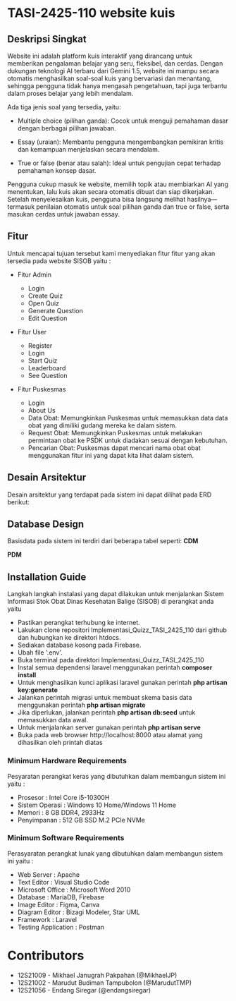 # TASI-2425-110 website kuis 

## Deskripsi Singkat
Website ini adalah platform kuis interaktif yang dirancang untuk memberikan pengalaman belajar yang seru, fleksibel, dan cerdas. Dengan dukungan teknologi AI terbaru dari Gemini 1.5, website ini mampu secara otomatis menghasilkan soal-soal kuis yang bervariasi dan menantang, sehingga pengguna tidak hanya mengasah pengetahuan, tapi juga terbantu dalam proses belajar yang lebih mendalam.

Ada tiga jenis soal yang tersedia, yaitu:

- Multiple choice (pilihan ganda): Cocok untuk menguji pemahaman dasar dengan berbagai pilihan jawaban.

- Essay (uraian): Membantu pengguna mengembangkan pemikiran kritis dan kemampuan menjelaskan secara mendalam.

- True or false (benar atau salah): Ideal untuk pengujian cepat terhadap pemahaman konsep dasar.

Pengguna cukup masuk ke website, memilih topik atau membiarkan AI yang menentukan, lalu kuis akan secara otomatis dibuat dan siap dikerjakan. Setelah menyelesaikan kuis, pengguna bisa langsung melihat hasilnya—termasuk penilaian otomatis untuk soal pilihan ganda dan true or false, serta masukan cerdas untuk jawaban essay.

## Fitur

Untuk mencapai tujuan tersebut kami menyediakan fitur fitur yang akan tersedia pada website SISOB yaitu :

- Fitur Admin
  - Login
  - Create Quiz
  - Open Quiz
  - Generate Question 
  - Edit Question 

- Fitur User 
  - Register
  - Login
  - Start Quiz 
  - Leaderboard
  - See Question 

- Fitur Puskesmas
  - Login
  - About Us
  - Data Obat: Memungkinkan Puskesmas untuk memasukkan data data obat yang dimiliki gudang mereka ke dalam sistem.
  - Request Obat: Memungkinkan Puskesmas untuk melakukan permintaan obat ke PSDK untuk diadakan sesuai dengan kebutuhan.
  - Pencarian Obat: Puskesmas dapat mencari nama obat obat menggunakan fitur ini yang dapat kita lihat dalam sistem.

## Desain Arsitektur

Desain arsitektur yang terdapat pada sistem ini dapat dilihat pada ERD berikut:

## Database Design

Basisdata pada sistem ini terdiri dari beberapa tabel seperti:
**CDM**

**PDM**


## Installation Guide

Langkah langkah instalasi yang dapat dilakukan untuk menjalankan Sistem Informasi Stok Obat Dinas Kesehatan Balige (SISOB) di perangkat anda yaitu

- Pastikan perangkat terhubung ke internet.
- Lakukan clone repositori Implementasi_Quizz_TASI_2425_110 dari github dan hubungkan ke direktori htdocs.
- Sediakan database kosong pada Firebase.
- Ubah file '.env'.
- Buka terminal pada direktori Implementasi_Quizz_TASI_2425_110
- Instal semua dependensi laravel menggunakan perintah **composer install**
- Untuk menghasilkan kunci aplikasi laravel gunakan perintah **php artisan key:generate**
- Jalankan perintah migrasi untuk membuat skema basis data menggunakan perintah **php artisan migrate**
- Jika diperlukan, jalankan perintah **php artisan db:seed** untuk memasukkan data awal.
- Untuk menjalankan server gunakan perintah **php artisan serve**
- Buka pada web browser http://localhost:8000 atau alamat yang dihasilkan oleh printah diatas


### Minimum Hardware Requirements

Pesyaratan perangkat keras yang dibutuhkan dalam membangun sistem ini yaitu : 

- Prosesor : Intel Core i5-10300H
- Sistem Operasi : Windows 10 Home/Windows 11 Home
- Memori : 8 GB DDR4, 2933Hz
- Penyimpanan : 512 GB SSD M.2 PCIe NVMe

### Minimum Software Requirements

Perasyaratan perangkat lunak yang dibutuhkan dalam membangun sistem ini yaitu :

- Web Server : Apache
- Text Editor : Visual Studio Code
- Microsoft Office : Microsoft Word 2010
- Database : MariaDB, Firebase
- Image Editor : Figma, Canva
- Diagram Editor : Bizagi Modeler, Star UML
- Framework : Laravel
- Testing Application : Postman


# Contributors
+ 12S21009 - Mikhael Janugrah Pakpahan (@MikhaelJP)
+ 12S21002 - Marudut Budiman Tampubolon (@MarudutTMP)
+ 12S21056 - Endang Siregar (@endangsiregar)
